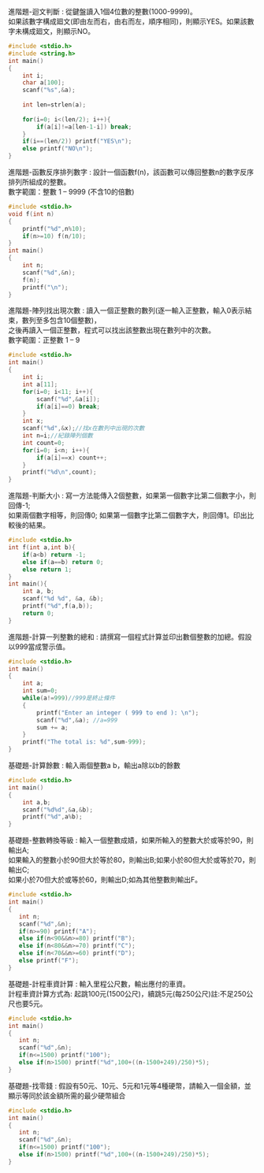 進階題-迴文判斷 : 從鍵盤讀入1個4位數的整數(1000-9999)。  
如果該數字構成廻文(即由左而右，由右而左，順序相同)，則顯示YES。如果該數字未構成廻文，則顯示NO。  
```C
#include <stdio.h>
#include <string.h>
int main()
{
	int i;
	char a[100];
	scanf("%s",&a);	
	
	int len=strlen(a);
	
	for(i=0; i<(len/2); i++){
		if(a[i]!=a[len-1-i]) break;
	}
	if(i==(len/2)) printf("YES\n");
	else printf("NO\n");
}
```
進階題-函數反序排列數字 : 設計一個函數f(n)，該函數可以傳回整數n的數字反序排列所組成的整數。   
數字範圍：整數 1 – 9999 (不含10的倍數)   
```C
#include <stdio.h>
void f(int n)
{
	printf("%d",n%10);
	if(n>=10) f(n/10);
}
int main()
{
	int n;
	scanf("%d",&n);
	f(n);
	printf("\n");
}
```
進階題-陣列找出現次數 : 讀入一個正整數的數列(逐一輸入正整數，輸入0表示結束，數列至多包含10個整數)，  
之後再讀入一個正整數，程式可以找出該整數出現在數列中的次數。   
數字範圍：正整數 1 – 9
```C
#include <stdio.h>
int main()
{
	int i;
	int a[11];
	for(i=0; i<11; i++){
		scanf("%d",&a[i]);
		if(a[i]==0) break;
	}
	int x;
	scanf("%d",&x);//找x在數列中出現的次數
	int n=i;//紀錄陣列個數
	int count=0;
	for(i=0; i<n; i++){
		if(a[i]==x) count++; 
	}
	printf("%d\n",count);
}
```
進階題-判斷大小 : 寫一方法能傳入2個整數，如果第一個數字比第二個數字小，則回傳-1;  
如果兩個數字相等，則回傳0; 如果第一個數字比第二個數字大，則回傳1。印出比較後的結果。  
```C
#include <stdio.h>
int f(int a,int b){
	if(a<b) return -1;
	else if(a==b) return 0;
	else return 1;
}
int main(){
    int a, b;
    scanf("%d %d", &a, &b);
    printf("%d",f(a,b));
    return 0;
}
```
進階題-計算一列整數的總和 : 請撰寫一個程式計算並印出數個整數的加總。假設以999當成警示值。  
```C
#include <stdio.h>
int main()
{
	int a;
	int sum=0;
	while(a!=999)//999是終止條件
	{
		printf("Enter an integer ( 999 to end ): \n");
		scanf("%d",&a); //a=999
		sum += a;
	}
	printf("The total is: %d",sum-999);
}
```
基礎題-計算餘數 : 輸入兩個整數a b，輸出a除以b的餘數  
```C
#include <stdio.h>
int main()
{
	int a,b;
	scanf("%d%d",&a,&b);
	printf("%d",a%b);
}
```
 基礎題-整數轉換等級 : 輸入一個整數成嫧，如果所輸入的整數大於或等於90，則輸出A;   
 如果輸入的整數小於90但大於等於80，則輸出B;如果小於80但大於或等於70，則輸出C;  
 如果小於70但大於或等於60，則輸出D;如為其他整數則輸出F。  
 ```C
 #include <stdio.h>
int main()
{
	int n;
	scanf("%d",&n);
	if(n>=90) printf("A");
	else if(n<90&&n>=80) printf("B");
	else if(n<80&&n>=70) printf("C");
	else if(n<70&&n>=60) printf("D");
	else printf("F");
}
 ```
 基礎題-計程車資計算 : 輸入里程公尺數，輸出應付的車資。  
 計程車資計算方式為: 起跳100元(1500公尺)，續跳5元(每250公尺)註:不足250公尺也要5元。  
 ```C
 #include <stdio.h>
int main()
{
	int n;
	scanf("%d",&n);
	if(n<=1500) printf("100");
	else if(n>1500) printf("%d",100+((n-1500+249)/250)*5);
}
 ```
 基礎題-找零錢 : 假設有50元、10元、5元和1元等4種硬幣，請輸入一個金額，並顯示等同於該金額所需的最少硬幣組合
 ```C
 #include <stdio.h>
int main()
{
	int n;
	scanf("%d",&n);
	if(n<=1500) printf("100");
	else if(n>1500) printf("%d",100+((n-1500+249)/250)*5);
}
 ```
